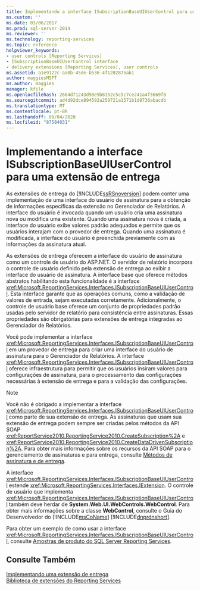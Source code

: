 ```yaml
---
title: Implementando a interface ISubscriptionBaseUIUserControl para uma extensão de entrega | Microsoft Docs
ms.custom: ''
ms.date: 03/06/2017
ms.prod: sql-server-2014
ms.reviewer: ''
ms.technology: reporting-services
ms.topic: reference
helpviewer_keywords:
- user controls [Reporting Services]
- ISubscriptionBaseUIUserControl interface
- delivery extensions [Reporting Services], user controls
ms.assetid: a1e9122c-aa0b-45de-b536-4f1202875ab1
author: maggiesMSFT
ms.author: maggies
manager: kfile
ms.openlocfilehash: 2664d71243d98e9b8152c5c5c7ce241a4f3669f8
ms.sourcegitcommit: ad4d92dce894592a259721a1571b1d8736abacdb
ms.translationtype: MT
ms.contentlocale: pt-BR
ms.lasthandoff: 08/04/2020
ms.locfileid: "87584031"
---
```

# <a name="implementing-the-isubscriptionbaseuiusercontrol-interface-for-a-delivery-extension"></a>Implementando a interface ISubscriptionBaseUIUserControl para uma extensão de entrega
  As extensões de entrega do [!INCLUDE[ssRSnoversion](../../../includes/ssrsnoversion-md.md)] podem conter uma implementação de uma interface do usuário de assinatura para a obtenção de informações específicas da extensão no Gerenciador de Relatórios. A interface do usuário é invocada quando um usuário cria uma assinatura nova ou modifica uma existente. Quando uma assinatura nova é criada, a interface do usuário exibe valores padrão adequados e permite que os usuários interajam com o provedor de entrega. Quando uma assinatura é modificada, a interface do usuário é preenchida previamente com as informações da assinatura atual.  
  
 As extensões de entrega oferecem a interface do usuário de assinatura como um controle de usuário do ASP.NET. O servidor de relatório incorpora o controle de usuário definido pela extensão de entrega ao exibir a interface do usuário de assinatura. A interface base que oferece métodos abstratos habilitando esta funcionalidade é a interface <xref:Microsoft.ReportingServices.Interfaces.ISubscriptionBaseUIUserControl>. Esta interface garante que as operações comuns, como a validação de valores de entrada, sejam executadas corretamente. Adicionalmente, o controle de usuário base oferece um conjunto de propriedades padrão usadas pelo servidor de relatório para consistência entre assinaturas. Essas propriedades são obrigatórias para extensões de entrega integradas ao Gerenciador de Relatórios.  
  
 Você pode implementar a interface <xref:Microsoft.ReportingServices.Interfaces.ISubscriptionBaseUIUserControl> em um provedor de entrega para criar uma interface do usuário de assinatura para o Gerenciador de Relatórios. A interface <xref:Microsoft.ReportingServices.Interfaces.ISubscriptionBaseUIUserControl> oferece infraestrutura para permitir que os usuários insiram valores para configurações de assinatura, para o processamento das configurações necessárias à extensão de entrega e para a validação das configurações.  
  
> [!NOTE]  
>  Você não é obrigado a implementar a interface <xref:Microsoft.ReportingServices.Interfaces.ISubscriptionBaseUIUserControl> como parte de sua extensão de entrega. As assinaturas que usam sua extensão de entrega podem sempre ser criadas pelos métodos da API SOAP <xref:ReportService2010.ReportingService2010.CreateSubscription%2A> e <xref:ReportService2010.ReportingService2010.CreateDataDrivenSubscription%2A>. Para obter mais informações sobre os recursos da API SOAP para o gerenciamento de assinaturas e para entrega, consulte [Métodos de assinatura e de entrega](../../report-server-web-service/methods/subscription-and-delivery-methods.md).  
  
 A interface <xref:Microsoft.ReportingServices.Interfaces.ISubscriptionBaseUIUserControl> estende <xref:Microsoft.ReportingServices.Interfaces.IExtension>. O controle de usuário que implementa <xref:Microsoft.ReportingServices.Interfaces.ISubscriptionBaseUIUserControl> também deve herdar de **System.Web.UI.WebControls.WebControl**. Para obter mais informações sobre a classe **WebControl**, consulte o Guia do Desenvolvedor do [!INCLUDE[msCoName](../../../includes/msconame-md.md)] [!INCLUDE[dnprdnshort](../../../includes/dnprdnshort-md.md)].  
  
 Para obter um exemplo de como usar a interface <xref:Microsoft.ReportingServices.Interfaces.ISubscriptionBaseUIUserControl>, consulte [Amostras de produto do SQL Server Reporting Services](https://go.microsoft.com/fwlink/?LinkId=177889).  
  
## <a name="see-also"></a>Consulte Também  
 [Implementando uma extensão de entrega](implementing-a-delivery-extension.md)   
 [Biblioteca de extensões do Reporting Services](../reporting-services-extension-library.md)  
  
  
